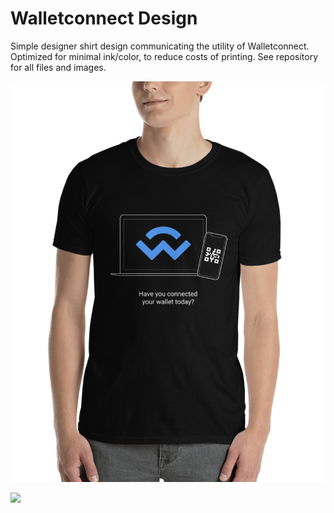 # Walletconnect Design

 Simple designer shirt design communicating the utility of Walletconnect. Optimized for minimal ink/color, to reduce costs of printing. See repository for all files and images.

 ![](./png/shirt.png)

![](https://media.giphy.com/media/RHJjogamfp4Qm4D9pz/giphy.gif)
